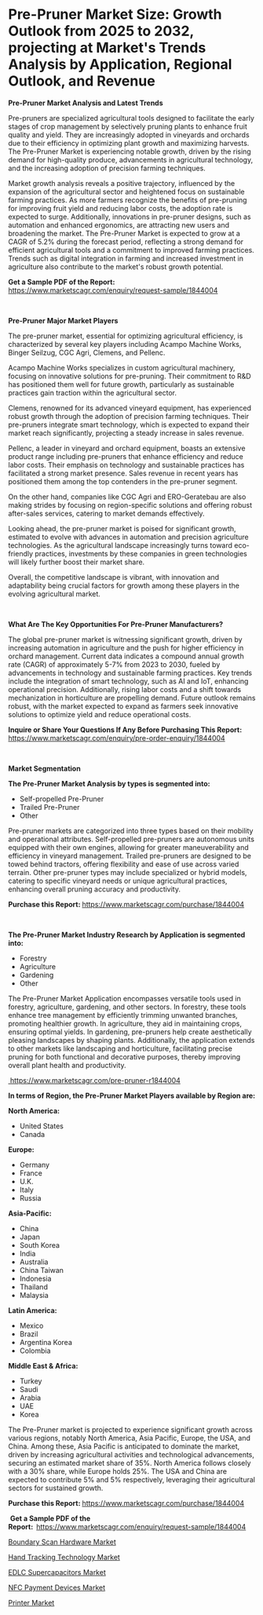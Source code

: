 <p><h1>Pre-Pruner Market Size: Growth Outlook from 2025 to 2032, projecting at Market's Trends Analysis by Application, Regional Outlook, and Revenue</h1></p><p><strong>Pre-Pruner Market Analysis and Latest Trends</strong></p>
<p><p>Pre-pruners are specialized agricultural tools designed to facilitate the early stages of crop management by selectively pruning plants to enhance fruit quality and yield. They are increasingly adopted in vineyards and orchards due to their efficiency in optimizing plant growth and maximizing harvests. The Pre-Pruner Market is experiencing notable growth, driven by the rising demand for high-quality produce, advancements in agricultural technology, and the increasing adoption of precision farming techniques.</p><p>Market growth analysis reveals a positive trajectory, influenced by the expansion of the agricultural sector and heightened focus on sustainable farming practices. As more farmers recognize the benefits of pre-pruning for improving fruit yield and reducing labor costs, the adoption rate is expected to surge. Additionally, innovations in pre-pruner designs, such as automation and enhanced ergonomics, are attracting new users and broadening the market. The Pre-Pruner Market is expected to grow at a CAGR of 5.2% during the forecast period, reflecting a strong demand for efficient agricultural tools and a commitment to improved farming practices. Trends such as digital integration in farming and increased investment in agriculture also contribute to the market's robust growth potential.</p></p>
<p><strong>Get a Sample PDF of the Report:&nbsp;</strong> <a href="https://www.marketscagr.com/enquiry/request-sample/1844004?utm_campaign=1944&utm_medium=2&utm_source=Github&utm_content=ia&utm_term=28022025&utm_id=pre-pruner">https://www.marketscagr.com/enquiry/request-sample/1844004</a></p>
<p>&nbsp;</p>
<p><strong>Pre-Pruner Major Market Players</strong></p>
<p><p>The pre-pruner market, essential for optimizing agricultural efficiency, is characterized by several key players including Acampo Machine Works, Binger Seilzug, CGC Agri, Clemens, and Pellenc. </p><p>Acampo Machine Works specializes in custom agricultural machinery, focusing on innovative solutions for pre-pruning. Their commitment to R&D has positioned them well for future growth, particularly as sustainable practices gain traction within the agricultural sector. </p><p>Clemens, renowned for its advanced vineyard equipment, has experienced robust growth through the adoption of precision farming techniques. Their pre-pruners integrate smart technology, which is expected to expand their market reach significantly, projecting a steady increase in sales revenue.</p><p>Pellenc, a leader in vineyard and orchard equipment, boasts an extensive product range including pre-pruners that enhance efficiency and reduce labor costs. Their emphasis on technology and sustainable practices has facilitated a strong market presence. Sales revenue in recent years has positioned them among the top contenders in the pre-pruner segment.</p><p>On the other hand, companies like CGC Agri and ERO-Geratebau are also making strides by focusing on region-specific solutions and offering robust after-sales services, catering to market demands effectively. </p><p>Looking ahead, the pre-pruner market is poised for significant growth, estimated to evolve with advances in automation and precision agriculture technologies. As the agricultural landscape increasingly turns toward eco-friendly practices, investments by these companies in green technologies will likely further boost their market share.</p><p>Overall, the competitive landscape is vibrant, with innovation and adaptability being crucial factors for growth among these players in the evolving agricultural market.</p></p>
<p>&nbsp;</p>
<p><strong>What Are The Key Opportunities For Pre-Pruner Manufacturers?</strong></p>
<p><p>The global pre-pruner market is witnessing significant growth, driven by increasing automation in agriculture and the push for higher efficiency in orchard management. Current data indicates a compound annual growth rate (CAGR) of approximately 5-7% from 2023 to 2030, fueled by advancements in technology and sustainable farming practices. Key trends include the integration of smart technology, such as AI and IoT, enhancing operational precision. Additionally, rising labor costs and a shift towards mechanization in horticulture are propelling demand. Future outlook remains robust, with the market expected to expand as farmers seek innovative solutions to optimize yield and reduce operational costs.</p></p>
<p><strong>Inquire or Share Your Questions If Any Before Purchasing This Report:</strong> <a href="https://www.marketscagr.com/enquiry/pre-order-enquiry/1844004?utm_campaign=1944&utm_medium=2&utm_source=Github&utm_content=ia&utm_term=28022025&utm_id=pre-pruner">https://www.marketscagr.com/enquiry/pre-order-enquiry/1844004</a></p>
<p>&nbsp;</p>
<p><strong>Market Segmentation</strong></p>
<p><strong>The Pre-Pruner Market Analysis by types is segmented into:</strong></p>
<p><ul><li>Self-propelled Pre-Pruner</li><li>Trailed Pre-Pruner</li><li>Other</li></ul></p>
<p><p>Pre-pruner markets are categorized into three types based on their mobility and operational attributes. Self-propelled pre-pruners are autonomous units equipped with their own engines, allowing for greater maneuverability and efficiency in vineyard management. Trailed pre-pruners are designed to be towed behind tractors, offering flexibility and ease of use across varied terrain. Other pre-pruner types may include specialized or hybrid models, catering to specific vineyard needs or unique agricultural practices, enhancing overall pruning accuracy and productivity.</p></p>
<p><strong>Purchase this Report:&nbsp;</strong><a href="https://www.marketscagr.com/purchase/1844004?utm_campaign=1944&utm_medium=2&utm_source=Github&utm_content=ia&utm_term=28022025&utm_id=pre-pruner">https://www.marketscagr.com/purchase/1844004</a></p>
<p>&nbsp;</p>
<p><strong>The Pre-Pruner Market Industry Research by Application is segmented into:</strong></p>
<p><ul><li>Forestry</li><li>Agriculture</li><li>Gardening</li><li>Other</li></ul></p>
<p><p>The Pre-Pruner Market Application encompasses versatile tools used in forestry, agriculture, gardening, and other sectors. In forestry, these tools enhance tree management by efficiently trimming unwanted branches, promoting healthier growth. In agriculture, they aid in maintaining crops, ensuring optimal yields. In gardening, pre-pruners help create aesthetically pleasing landscapes by shaping plants. Additionally, the application extends to other markets like landscaping and horticulture, facilitating precise pruning for both functional and decorative purposes, thereby improving overall plant health and productivity.</p></p>
<p><a href="https://www.marketscagr.com/pre-pruner-r1844004?utm_campaign=1944&utm_medium=2&utm_source=Github&utm_content=ia&utm_term=28022025&utm_id=pre-pruner">&nbsp;https://www.marketscagr.com/pre-pruner-r1844004</a></p>
<p><strong>In terms of Region, the Pre-Pruner Market Players available by Region are:</strong></p>
<p>
    <p> <strong> North America: </strong>
        <ul>
            <li>United States</li>
            <li>Canada</li>
        </ul>
        </p> 
    <p> <strong> Europe: </strong>
        <ul>
            <li>Germany</li>
            <li>France</li>
            <li>U.K.</li>
            <li>Italy</li>
            <li>Russia</li>
        </ul>
        </p> 
    <p> <strong> Asia-Pacific: </strong>
        <ul>
            <li>China</li>
            <li>Japan</li>
            <li>South Korea</li>
            <li>India</li>
            <li>Australia</li>
            <li>China Taiwan</li>
            <li>Indonesia</li>
            <li>Thailand</li>
            <li>Malaysia</li>
        </ul>
        </p> 
    <p> <strong> Latin America: </strong>
        <ul>
            <li>Mexico</li>
            <li>Brazil</li>
            <li>Argentina Korea</li>
            <li>Colombia</li>
        </ul>
        </p> 
    <p> <strong> Middle East & Africa: </strong>
        <ul>
            <li>Turkey</li>
            <li>Saudi</li>
            <li>Arabia</li>
            <li>UAE</li>
            <li>Korea</li>
        </ul>
    </p>
    </p>
<p><p>The Pre-Pruner market is projected to experience significant growth across various regions, notably North America, Asia Pacific, Europe, the USA, and China. Among these, Asia Pacific is anticipated to dominate the market, driven by increasing agricultural activities and technological advancements, securing an estimated market share of 35%. North America follows closely with a 30% share, while Europe holds 25%. The USA and China are expected to contribute 5% and 5% respectively, leveraging their agricultural sectors for sustained growth.</p></p>
<p><strong>Purchase this Report: </strong><a href="https://www.marketscagr.com/purchase/1844004?utm_campaign=1944&utm_medium=2&utm_source=Github&utm_content=ia&utm_term=28022025&utm_id=pre-pruner">https://www.marketscagr.com/purchase/1844004</a></p>
<p>&nbsp;<strong>Get a Sample PDF of the Report:&nbsp;&nbsp;</strong><a href="https://www.marketscagr.com/enquiry/request-sample/1844004?utm_campaign=1944&utm_medium=2&utm_source=Github&utm_content=ia&utm_term=28022025&utm_id=pre-pruner">https://www.marketscagr.com/enquiry/request-sample/1844004</a></p>
<p><strong></strong></p>
<p><p><a href="https://github.com/billejuman43/Market-Research-Report-List-1/blob/main/boundary-scan-hardware-market.md?utm_campaign=1944&utm_medium=2&utm_source=Github&utm_content=ia&utm_term=28022025&utm_id=pre-pruner">Boundary Scan Hardware Market</a></p><p><a href="https://github.com/JakirUddin651/Market-Research-Report-List-1/blob/main/hand-tracking-technology-market.md?utm_campaign=1944&utm_medium=2&utm_source=Github&utm_content=ia&utm_term=28022025&utm_id=pre-pruner">Hand Tracking Technology Market</a></p><p><a href="https://github.com/pockettifere14/Market-Research-Report-List-1/blob/main/edlc-supercapacitors-market.md?utm_campaign=1944&utm_medium=2&utm_source=Github&utm_content=ia&utm_term=28022025&utm_id=pre-pruner">EDLC Supercapacitors Market</a></p><p><a href="https://github.com/shroffuhpa/Market-Research-Report-List-1/blob/main/nfc-payment-devices-market.md?utm_campaign=1944&utm_medium=2&utm_source=Github&utm_content=ia&utm_term=28022025&utm_id=pre-pruner">NFC Payment Devices Market</a></p><p><a href="https://github.com/ashepherd82/Market-Research-Report-List-7/blob/main/printer-market.md?utm_campaign=1944&utm_medium=2&utm_source=Github&utm_content=ia&utm_term=28022025&utm_id=pre-pruner">Printer Market</a></p></p>